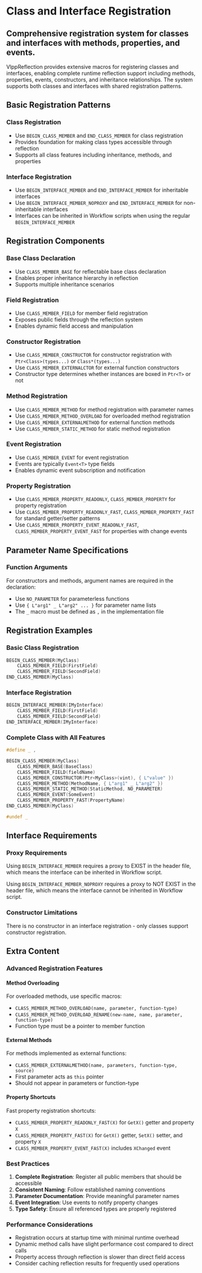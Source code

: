 # Class and Interface Registration

## Comprehensive registration system for classes and interfaces with methods, properties, and events.

VlppReflection provides extensive macros for registering classes and interfaces, enabling complete runtime reflection support including methods, properties, events, constructors, and inheritance relationships. The system supports both classes and interfaces with shared registration patterns.

## Basic Registration Patterns

### Class Registration
- Use `BEGIN_CLASS_MEMBER` and `END_CLASS_MEMBER` for class registration
- Provides foundation for making class types accessible through reflection
- Supports all class features including inheritance, methods, and properties

### Interface Registration
- Use `BEGIN_INTERFACE_MEMBER` and `END_INTERFACE_MEMBER` for inheritable interfaces
- Use `BEGIN_INTERFACE_MEMBER_NOPROXY` and `END_INTERFACE_MEMBER` for non-inheritable interfaces
- Interfaces can be inherited in Workflow scripts when using the regular `BEGIN_INTERFACE_MEMBER`

## Registration Components

### Base Class Declaration
- Use `CLASS_MEMBER_BASE` for reflectable base class declaration
- Enables proper inheritance hierarchy in reflection
- Supports multiple inheritance scenarios

### Field Registration
- Use `CLASS_MEMBER_FIELD` for member field registration
- Exposes public fields through the reflection system
- Enables dynamic field access and manipulation

### Constructor Registration
- Use `CLASS_MEMBER_CONSTRUCTOR` for constructor registration with `Ptr<Class>(types...)` or `Class*(types...)`
- Use `CLASS_MEMBER_EXTERNALCTOR` for external function constructors
- Constructor type determines whether instances are boxed in `Ptr<T>` or not

### Method Registration
- Use `CLASS_MEMBER_METHOD` for method registration with parameter names
- Use `CLASS_MEMBER_METHOD_OVERLOAD` for overloaded method registration
- Use `CLASS_MEMBER_EXTERNALMETHOD` for external function methods
- Use `CLASS_MEMBER_STATIC_METHOD` for static method registration

### Event Registration
- Use `CLASS_MEMBER_EVENT` for event registration
- Events are typically `Event<T>` type fields
- Enables dynamic event subscription and notification

### Property Registration
- Use `CLASS_MEMBER_PROPERTY_READONLY`, `CLASS_MEMBER_PROPERTY` for property registration
- Use `CLASS_MEMBER_PROPERTY_READONLY_FAST`, `CLASS_MEMBER_PROPERTY_FAST` for standard getter/setter patterns
- Use `CLASS_MEMBER_PROPERTY_EVENT_READONLY_FAST`, `CLASS_MEMBER_PROPERTY_EVENT_FAST` for properties with change events

## Parameter Name Specifications

### Function Arguments
For constructors and methods, argument names are required in the declaration:
- Use `NO_PARAMETER` for parameterless functions
- Use `{ L"arg1" _ L"arg2" ... }` for parameter name lists
- The `_` macro must be defined as `,` in the implementation file

## Registration Examples

### Basic Class Registration
```cpp
BEGIN_CLASS_MEMBER(MyClass)
    CLASS_MEMBER_FIELD(FirstField)
    CLASS_MEMBER_FIELD(SecondField)
END_CLASS_MEMBER(MyClass)
```

### Interface Registration
```cpp
BEGIN_INTERFACE_MEMBER(IMyInterface)
    CLASS_MEMBER_FIELD(FirstField)
    CLASS_MEMBER_FIELD(SecondField)
END_INTERFACE_MEMBER(IMyInterface)
```

### Complete Class with All Features
```cpp
#define _ ,

BEGIN_CLASS_MEMBER(MyClass)
    CLASS_MEMBER_BASE(BaseClass)
    CLASS_MEMBER_FIELD(fieldName)
    CLASS_MEMBER_CONSTRUCTOR(Ptr<MyClass>(vint), { L"value" })
    CLASS_MEMBER_METHOD(MethodName, { L"arg1" _ L"arg2" })
    CLASS_MEMBER_STATIC_METHOD(StaticMethod, NO_PARAMETER)
    CLASS_MEMBER_EVENT(SomeEvent)
    CLASS_MEMBER_PROPERTY_FAST(PropertyName)
END_CLASS_MEMBER(MyClass)

#undef _
```

## Interface Requirements

### Proxy Requirements
Using `BEGIN_INTERFACE_MEMBER` requires a proxy to EXIST in the header file, which means the interface can be inherited in Workflow script.

Using `BEGIN_INTERFACE_MEMBER_NOPROXY` requires a proxy to NOT EXIST in the header file, which means the interface cannot be inherited in Workflow script.

### Constructor Limitations
There is no constructor in an interface registration - only classes support constructor registration.

## Extra Content

### Advanced Registration Features

#### Method Overloading
For overloaded methods, use specific macros:
- `CLASS_MEMBER_METHOD_OVERLOAD(name, parameter, function-type)`
- `CLASS_MEMBER_METHOD_OVERLOAD_RENAME(new-name, name, parameter, function-type)`
- Function type must be a pointer to member function

#### External Methods
For methods implemented as external functions:
- `CLASS_MEMBER_EXTERNALMETHOD(name, parameters, function-type, source)`
- First parameter acts as `this` pointer
- Should not appear in parameters or function-type

#### Property Shortcuts
Fast property registration shortcuts:
- `CLASS_MEMBER_PROPERTY_READONLY_FAST(X)` for `GetX()` getter and property `X`
- `CLASS_MEMBER_PROPERTY_FAST(X)` for `GetX()` getter, `SetX()` setter, and property `X`
- `CLASS_MEMBER_PROPERTY_EVENT_FAST(X)` includes `XChanged` event

### Best Practices

1. **Complete Registration**: Register all public members that should be accessible
2. **Consistent Naming**: Follow established naming conventions
3. **Parameter Documentation**: Provide meaningful parameter names
4. **Event Integration**: Use events to notify property changes
5. **Type Safety**: Ensure all referenced types are properly registered

### Performance Considerations

- Registration occurs at startup time with minimal runtime overhead
- Dynamic method calls have slight performance cost compared to direct calls
- Property access through reflection is slower than direct field access
- Consider caching reflection results for frequently used operations